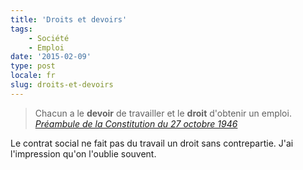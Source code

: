```yaml
---
title: 'Droits et devoirs'
tags:
    - Société
    - Emploi
date: '2015-02-09'
type: post
locale: fr
slug: droits-et-devoirs
---
```


> Chacun a le **devoir** de travailler et le **droit** d'obtenir un emploi.  
>  <cite>[Préambule de la Constitution du 27 octobre 1946](http://www.legifrance.gouv.fr/Droit-francais/Constitution/Preambule-de-la-Constitution-du-27-octobre-1946)</cite>

Le contrat social ne fait pas du travail un droit sans contrepartie. J'ai l'impression qu'on l'oublie souvent.
